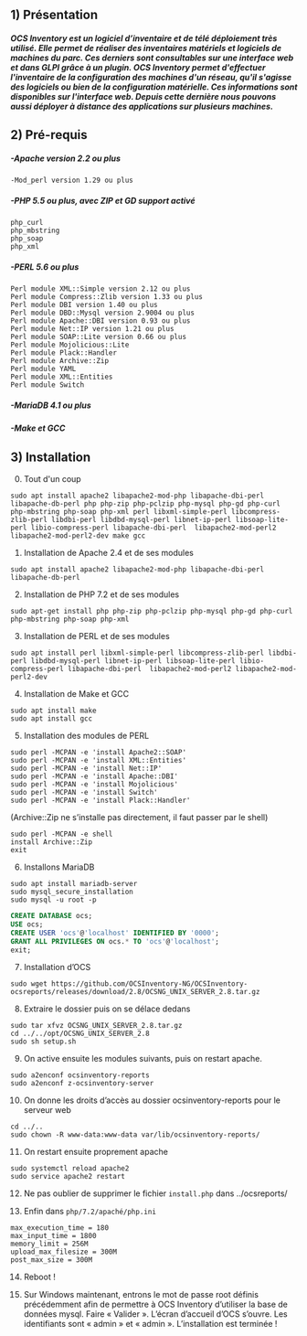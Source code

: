 ## 1) Présentation

##### OCS Inventory est un logiciel d’inventaire et de télé déploiement très utilisé. Elle permet de réaliser des inventaires matériels et logiciels de machines du parc. Ces derniers sont consultables sur une interface web et dans GLPI grâce à un plugin. OCS Inventory permet d'effectuer l'inventaire de la configuration des machines d'un réseau, qu'il s'agisse des logiciels ou bien de la configuration matérielle. Ces informations sont disponibles sur l'interface web. Depuis cette dernière nous pouvons aussi déployer à distance des applications sur plusieurs machines.

## 2) Pré-requis

##### -Apache version 2.2 ou plus

```
-Mod_perl version 1.29 ou plus
```

##### -PHP 5.5 ou plus, avec ZIP et GD support activé

```
php_curl
php_mbstring
php_soap
php_xml
```

##### -PERL 5.6 ou plus

```
Perl module XML::Simple version 2.12 ou plus
Perl module Compress::Zlib version 1.33 ou plus
Perl module DBI version 1.40 ou plus
Perl module DBD::Mysql version 2.9004 ou plus
Perl module Apache::DBI version 0.93 ou plus
Perl module Net::IP version 1.21 ou plus
Perl module SOAP::Lite version 0.66 ou plus
Perl module Mojolicious::Lite
Perl module Plack::Handler
Perl module Archive::Zip
Perl module YAML
Perl module XML::Entities
Perl module Switch
```

##### -MariaDB 4.1 ou plus

##### -Make et GCC

## 3) Installation

0. Tout d'un coup

```
sudo apt install apache2 libapache2-mod-php libapache-dbi-perl libapache-db-perl php php-zip php-pclzip php-mysql php-gd php-curl php-mbstring php-soap php-xml perl libxml-simple-perl libcompress-zlib-perl libdbi-perl libdbd-mysql-perl libnet-ip-perl libsoap-lite-perl libio-compress-perl libapache-dbi-perl  libapache2-mod-perl2 libapache2-mod-perl2-dev make gcc
```

1. Installation de Apache 2.4 et de ses modules

```
sudo apt install apache2 libapache2-mod-php libapache-dbi-perl libapache-db-perl
```

2. Installation de PHP 7.2 et de ses modules

```
sudo apt-get install php php-zip php-pclzip php-mysql php-gd php-curl php-mbstring php-soap php-xml
```

3. Installation de PERL et de ses modules

```
sudo apt install perl libxml-simple-perl libcompress-zlib-perl libdbi-perl libdbd-mysql-perl libnet-ip-perl libsoap-lite-perl libio-compress-perl libapache-dbi-perl  libapache2-mod-perl2 libapache2-mod-perl2-dev
```

4. Installation de Make et GCC

```
sudo apt install make
sudo apt install gcc
```

5. Installation des modules de PERL

```
sudo perl -MCPAN -e 'install Apache2::SOAP'
sudo perl -MCPAN -e 'install XML::Entities'
sudo perl -MCPAN -e 'install Net::IP'
sudo perl -MCPAN -e 'install Apache::DBI'
sudo perl -MCPAN -e 'install Mojolicious'
sudo perl -MCPAN -e 'install Switch'
sudo perl -MCPAN -e 'install Plack::Handler'
```

(Archive::Zip ne s’installe pas directement, il faut passer par le shell)

```
sudo perl -MCPAN -e shell 
install Archive::Zip
exit
```

6. Installons MariaDB

```
sudo apt install mariadb-server
sudo mysql_secure_installation
sudo mysql -u root -p
```

```sql
CREATE DATABASE ocs;
USE ocs;
CREATE USER 'ocs'@'localhost' IDENTIFIED BY '0000';
GRANT ALL PRIVILEGES ON ocs.* TO 'ocs'@'localhost';
exit;
```

7. Installation d’OCS

```
sudo wget https://github.com/OCSInventory-NG/OCSInventory-ocsreports/releases/download/2.8/OCSNG_UNIX_SERVER_2.8.tar.gz
```

8. Extraire le dossier puis on se délace dedans

```
sudo tar xfvz OCSNG_UNIX_SERVER_2.8.tar.gz
cd ../../opt/OCSNG_UNIX_SERVER_2.8
sudo sh setup.sh
```

9. On active ensuite les modules suivants, puis on restart apache.

```
sudo a2enconf ocsinventory-reports
sudo a2enconf z-ocsinventory-server
```

10. On donne les droits d’accès au dossier ocsinventory-reports pour le serveur web

```
cd ../..
sudo chown -R www-data:www-data var/lib/ocsinventory-reports/
```

11. On restart ensuite proprement apache

```
sudo systemctl reload apache2
sudo service apache2 restart
```

12. Ne pas oublier de supprimer le fichier `install.php` dans ../ocsreports/

13. Enfin dans `php/7.2/apaché/php.ini`

```
max_execution_time = 180
max_input_time = 1800
memory_limit = 256M
upload_max_filesize = 300M
post_max_size = 300M
```

14. Reboot !

15. Sur Windows maintenant, entrons le mot de passe root définis précédemment afin de permettre à OCS Inventory d’utiliser la base de données mysql. Faire « Valider ». L’écran d’accueil d’OCS s’ouvre. Les identifiants sont « admin » et « admin ». L’installation est terminée !
